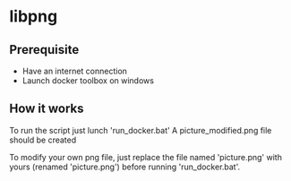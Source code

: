# libpng

## Prerequisite
* Have an internet connection
* Launch docker toolbox on windows


## How it works
To run the script just lunch 'run_docker.bat'
A picture_modified.png file should be created 

To modify your own png file, just replace the file named 'picture.png' with yours (renamed 'picture.png') before running 'run_docker.bat'.